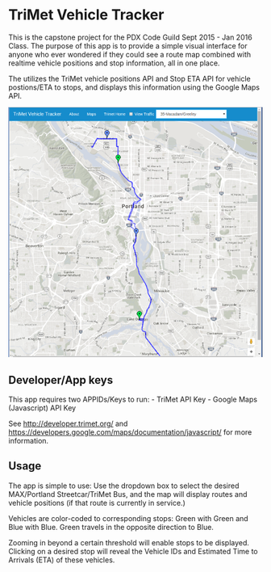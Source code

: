 # TriMet Vehicle Tracker

This is the capstone project for the PDX Code Guild Sept 2015 - Jan 2016 Class. The purpose of this app is to provide a simple visual interface for anyone who ever wondered if they could see a route map combined with realtime vehicle positions and stop information, all in one place.

The utilizes the TriMet vehicle positions API and Stop ETA API for vehicle postions/ETA to stops, and displays this information using the Google Maps API.

![Screenshot](screenshot.png "Screenshot")

## Developer/App keys 

This app requires two APPIDs/Keys to run: 
    - TriMet API Key
    - Google Maps (Javascript) API Key

See http://developer.trimet.org/ and https://developers.google.com/maps/documentation/javascript/ for more information. 

## Usage
The app is simple to use: Use the dropdown box to select the desired MAX/Portland Streetcar/TriMet Bus, and the map will display routes and vehicle positions (if that route is currently in service.) 

Vehicles are color-coded to corresponding stops: Green with Green and Blue with Blue. Green travels in the opposite direction to Blue. 

Zooming in beyond a certain threshold will enable stops to be displayed. Clicking on a desired stop will reveal the Vehicle IDs and Estimated Time to Arrivals (ETA) of these vehicles.  

